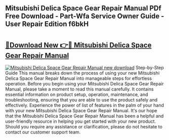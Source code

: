 ## Mitsubishi Delica Space Gear Repair Manual PDf Free Download - Part-Wfa Service Owner Guide - User Repair Edition f6bkH

# <h2><a href="http://bc52820.oget.top/?id=Mitsubishi+Delica+Space+Gear+Repair+Manual">🔗Download New 👉🔴 Mitsubishi Delica Space Gear Repair Manual</a></h2>

[![Mitsubishi Delica Space Gear Repair Manual new download](https://i.imgur.com/5g1atiW.png)](http://bc52820.oget.top/?id=Mitsubishi+Delica+Space+Gear+Repair+Manual)
Step-by-Step Guide This manual breaks down the process of using your new Mitsubishi Delica Space Gear Repair Manual into manageable steps for effortless operation. Before you begin using your Mitsubishi Delica Space Gear Repair Manual, please take a moment to read this manual carefully. It contains essential information on product setup, operation, maintenance, and troubleshooting, ensuring that you are able to use the product safely and effectively. Experience the power of list of features in the palm of your hand with your new Mitsubishi Delica Space Gear Repair Manual. It's our hope that the Mitsubishi Delica Space Gear Repair Manual has been a helpful and user-friendly resource in helping you get started with your new product. Should you require any assistance or clarification, please do not hesitate to contact our customer support team.
